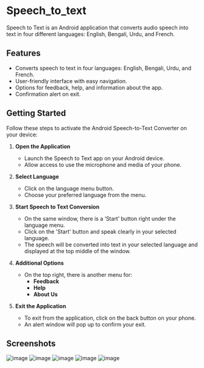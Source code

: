 # Speech_to_text
Speech to Text is an Android application that converts audio speech into text in four different languages: English, Bengali, Urdu, and French.
## Features

- Converts speech to text in four languages: English, Bengali, Urdu, and French.
- User-friendly interface with easy navigation.
- Options for feedback, help, and information about the app.
- Confirmation alert on exit.
## Getting Started

Follow these steps to activate the Android Speech-to-Text Converter on your device:

1. **Open the Application**
   - Launch the Speech to Text app on your Android device.
   - Allow access to use the microphone and media of your phone.

2. **Select Language**
   - Click on the language menu button.
   - Choose your preferred language from the menu.

3. **Start Speech to Text Conversion**
   - On the same window, there is a ‘Start’ button right under the language menu.
   - Click on the 'Start' button and speak clearly in your selected language.
   - The speech will be converted into text in your selected language and displayed at the top middle of the window.

4. **Additional Options**
   - On the top right, there is another menu for:
     - **Feedback**
     - **Help**
     - **About Us**

5. **Exit the Application**
   - To exit from the application, click on the back button on your phone.
   - An alert window will pop up to confirm your exit.
  
   
 ## Screenshots
 ![image](https://github.com/user-attachments/assets/f5fa7d76-e192-4ae2-b534-df489b2311b6)
 ![image](https://github.com/user-attachments/assets/551fa913-d4da-47f1-ac13-c915121b0dc5)
 ![image](https://github.com/user-attachments/assets/b4fed890-4328-4f24-a4fd-8f9bfefb2269)
 ![image](https://github.com/user-attachments/assets/c119d469-15da-4a34-b2de-6d67d2af8fa9)
![image](https://github.com/user-attachments/assets/742c6b60-5452-48d2-a11a-9621d60c0ddd)




